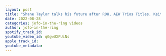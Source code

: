 ```yaml
---
layout: post
title: "Shane Taylor talks his future after ROH, AEW Trios Titles, Keith Lee, STP, Jon Gresham | Aug 2022"
date: 2022-08-28
categories: jofo-in-the-ring videos
author: jofo-in-the-ring
spotify_track_id: 
youtube_video_id: qGgwUXFUiNs
apple_track_id: 
youtube_metadata: 
---
```

